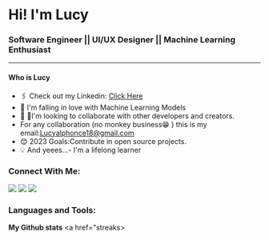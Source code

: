 # Hi! I'm Lucy 
### Software Engineer || UI/UX Designer || Machine Learning Enthusiast

------------

#### Who is Lucy

- 🖇️ Check out my Linkedin: [Click Here](https://www.linkedin.com/in/lucy-alphonce-480a5a205/)
- 💜 I'm falling in love with Machine Learning Models
- 🤝 🏽I'm looking to collaborate with other developers and creators.
- For any collaboration (no monkey business😁 ) this is my email:Lucyalphonce18@gmail.com
- 😊 2023 Goals:Contribute in open source projects.
- 💡 And yeees...- I'm a lifelong learner

### Connect With Me:

<img src="https://img.icons8.com/icons8.com/ios/50/000000/youtube-play--V2.png"/>
<img src="https://img.icons8.com/fluency/48/000000/Linkedin.png"/>
<img src="https://img.icons8.com/color/48/000000/instagram-new--v1.png"/>


###  Languages and Tools:
<b>My Github stats</b>
<a href="streaks>

         
         
         
